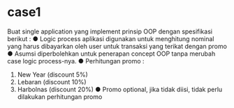 # case1
Buat single application yang implement prinsip OOP dengan spesifikasi berikut :
●	Logic process aplikasi digunakan untuk menghitung nominal yang harus dibayarkan oleh user untuk transaksi yang terikat dengan promo
●	Asumsi diperbolehkan untuk penerapan concept OOP tanpa merubah case logic process-nya.
●	Perhitungan promo :
1.	New Year (discount 5%)
2.	Lebaran (discount 10%)
3.	Harbolnas (discount 20%)
●	Promo optional, jika tidak diisi, tidak perlu dilakukan perhitungan promo

